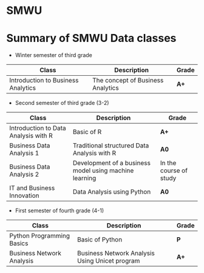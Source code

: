 # SMWU
# Summary of SMWU Data classes  

- Winter semester of third grade 

| Class | Description | Grade |
| ------ | ------ | ------ | 
| Introduction to Business Analytics| The concept of Business Analytics | **A+** |

- Second semester of third grade (3-2)

| Class | Description | Grade |
| ------ | ------ | ------ |
| Introduction to Data Analysis with R | Basic of R | **A+** |
| Business Data Analysis 1 | Traditional structured Data Analysis with R | **A0** |
| Business Data Analysis 2 | Development of a business model using machine learning | In the course of study |
| IT and Business Innovation | Data Analysis using Python| **A0**  |

- First semester of fourth grade (4-1)

| Class | Description | Grade |
| ------ | ------ | ------ |
| Python Programming Basics | Basic of Python| **P**  |
| Business Network Analysis | Business Network Analysis Using Unicet program| **A+** |
